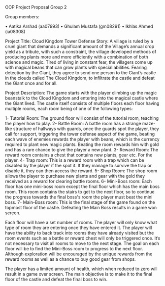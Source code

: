 OOP Project Proposal Group 2

Group members:

•	Aatika Arshad (aa07993)
•	Ghulam Mustafa (gm08291)
•	Ikhlas Ahmed (ia08308)

Project Title: Cloud Kingdom Tower Defense
Story:
A village is ruled by a cruel giant that demands a significant amount of the Village’s annual crop yield as a tribute, with such a constraint, the village developed methods of producing plants more and more efficiently with a combination of both science and magic. Tired of living in constant fear, the villagers come up with magical beans that can grow plants with special abilities. Fearing detection by the Giant, they agree to send one person to the Giant’s castle in the clouds called The Cloud Kingdom, to infiltrate the castle and defeat the Giant once and for all.

Project Description:
The game starts with the player climbing up the magic beanstalk to the Cloud Kingdom and entering into the magical castle where the Giant lived. The castle itself consists of multiple floors each floor having multiple rooms, each room being of one of the following types:

1-	Tutorial Room: The ground floor will consist of the tutorial room, teaching the player how to play.
2-	Battle Room: A battle room has a strange maze-like structure of hallways with guards, once the guards spot the player, they call for support, triggering the tower defense aspect of the game, beating each wave of enemies rewards the player with beans, which is the currency required to plant new magic plants. Beating the room rewards him with gold and has a rare chance to give the player a new plant.
3-	Reward Room: The reward room contains a chest that contains new plants, gear etc. For the player.
4-	Trap room: This is a reward room with a trap which can be disabled by the player if the spot it. If they manage to survive the trap or disable it, they can then access the reward.
5-	Shop Room: The shop room allows the player to purchase new plants and gear with the gold they received as a reward for clearing battle rooms.
6-	Mini-Boss room: Each floor has one mini-boss room except the final floor which has the main boss room. This room contains the stairs to get to the next floor, so to continue the progress towards the final boss's room the player must beat the mini boss.
7-	Main-Boss room: This is the final stage of the game found on the topmost floor of the castle. Defeating the Main Boss results in a game won screen.

Each floor will have a set number of rooms. The player will only know what type of room they are entering once they have entered it. The player will have the ability to back track into rooms they have already visited but the room events such as a battle or reward chest will only be triggered once. It’s not necessary to visit all rooms to move to the next stage. The goal on each floor will be to find the Mini-Boss room to progress to the next floor. Although exploration will be encouraged by the unique rewards from the reward rooms as well as a chance to buy good gear from shops.

The player has a limited amount of health, which when reduced to zero will result in a game over screen. The main objective is to make it to the final floor of the castle and defeat the final boss to win.
